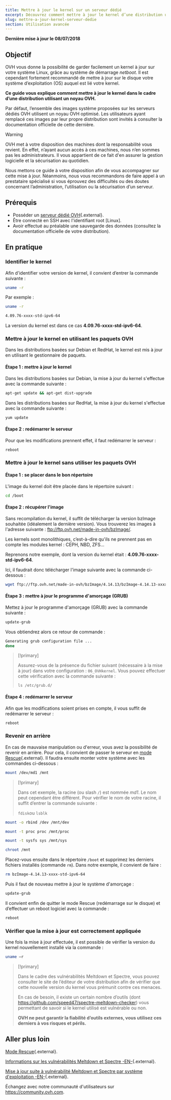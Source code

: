 ```yaml
---
title: Mettre à jour le kernel sur un serveur dédié
excerpt: Découvrez comment mettre à jour le kernel d’une distribution utilisant un noyau OVH
slug: mettre-a-jour-kernel-serveur-dedie
section: Utilisation avancée
---
```


**Dernière mise à jour le 08/07/2018**

## Objectif

OVH vous donne la possibilité de garder facilement un kernel à jour sur votre système Linux, grâce au système de démarrage *netboot*. Il est cependant fortement recommandé de mettre à jour sur le disque votre système d’exploitation (OS) auquel est lié votre kernel.

**Ce guide vous explique comment mettre à jour le kernel dans le cadre d’une distribution utilisant un noyau OVH.**

Par défaut, l’ensemble des images système proposées sur les serveurs dédiés OVH utilisent un noyau OVH optimisé. Les utilisateurs ayant remplacé ces images par leur propre distribution sont invités à consulter la documentation officielle de cette dernière.

> [!warning]
>
> OVH met à votre disposition des machines dont la responsabilité vous revient. En effet, n’ayant aucun accès à ces machines, nous n’en sommes pas les administrateurs. Il vous appartient de ce fait d'en assurer la gestion logicielle et la sécurisation au quotidien.
> 
> Nous mettons ce guide à votre disposition afin de vous accompagner sur cette mise à jour. Néanmoins, nous vous recommandons de faire appel à un prestataire spécialisé si vous éprouvez des difficultés ou des doutes concernant l’administration, l’utilisation ou la sécurisation d’un serveur.
>


## Prérequis

- Posséder un [serveur dédié OVH](https://www.ovh.com/ca/fr/serveurs-dedies/){.external}.
- Être connecté en SSH avec l'identifiant root [Linux].
- Avoir effectué au préalable une sauvegarde des données (consultez la documentation officielle de votre distribution).


## En pratique

### Identifier le kernel

Afin d'identifier votre version de kernel, il convient d’entrer la commande suivante :

```sh
uname -r
```

Par exemple :

```sh
uname -r

4.09.76-xxxx-std-ipv6-64
```

La version du kernel est dans ce cas **4.09.76-xxxx-std-ipv6-64**.

### Mettre à jour le kernel en utilisant les paquets OVH

Dans les distributions basées sur Debian et RedHat, le kernel est mis à jour en utilisant le gestionnaire de paquets.


#### Étape 1 : mettre à jour le kernel

Dans les distributions basées sur Debian, la mise à jour du kernel s'effectue avec la commande suivante :

```sh
apt-get update && apt-get dist-upgrade
```

Dans les distributions basées sur RedHat, la mise à jour du kernel s'effectue avec la commande suivante :

```sh
yum update
```

#### Étape 2 : redémarrer le serveur

Pour que les modifications prennent effet, il faut redémarrer le serveur :

```sh
reboot
```


### Mettre à jour le kernel sans utiliser les paquets OVH

#### Étape 1 : se placer dans le bon répertoire

L'image du kernel doit être placée dans le répertoire suivant :

```sh
cd /boot
```

#### Étape 2 : récupérer l'image

Sans recompilation du kernel, il suffit de télécharger la version bzImage souhaitée (idéalement la dernière version). Vous trouverez les images à l'adresse suivante : <ftp://ftp.ovh.net/made-in-ovh/bzImage/>. 

Les kernels sont monolithiques, c’est-à-dire qu'ils ne prennent pas en compte les modules kernel : CEPH, NBD, ZFS…

Reprenons notre exemple, dont la version du kernel était : **4.09.76-xxxx-std-ipv6-64**.

Ici, il faudrait donc télécharger l'image suivante avec la commande ci-dessous :

```sh
wget ftp://ftp.ovh.net/made-in-ovh/bzImage/4.14.13/bzImage-4.14.13-xxxx-std-ipv6-64
```

#### Étape 3 : mettre à jour le programme d'amorçage (GRUB)

Mettez à jour le programme d'amorçage (GRUB) avec la commande suivante :

```sh
update-grub
```

Vous obtiendrez alors ce retour de commande :

```sh
Generating grub configuration file ...
done
```

> [!primary]
>
> Assurez-vous de la présence du fichier suivant (nécessaire à la mise à jour) dans votre configuration : `06_OVHkernel`. Vous pouvez effectuer cette vérification avec la commande suivante :
>
> `ls /etc/grub.d/`
>

#### Étape 4 : redémarrer le serveur

Afin que les modifications soient prises en compte, il vous suffit de redémarrer le serveur :

```sh
reboot
```

### Revenir en arrière

En cas de mauvaise manipulation ou d'erreur, vous avez la possibilité de revenir en arrière. Pour cela, il convient de passer le serveur en [mode Rescue](https://docs.ovh.com/ca/fr/dedicated/rescue-mode/){.external}. Il faudra ensuite monter votre système avec les commandes ci-dessous :

```sh
mount /dev/md1 /mnt
```

> [!primary]
>
> Dans cet exemple, la racine (ou slash `/`) est nommée *md1*. Le nom peut cependant être différent. Pour vérifier le nom de votre racine, il suffit d’entrer la commande suivante :
>
> `fdisk`ou `lsblk`
>

```sh
mount -o rbind /dev /mnt/dev
```

```sh
mount -t proc proc /mnt/proc
```

```sh
mount -t sysfs sys /mnt/sys
```

```sh
chroot /mnt
```

Placez-vous ensuite dans le répertoire `/boot` et supprimez les derniers fichiers installés (commande `rm`). Dans notre exemple, il convient de faire :

```sh
rm bzImage-4.14.13-xxxx-std-ipv6-64
```

Puis il faut de nouveau mettre à jour le système d'amorçage :

```sh
update-grub
```

Il convient enfin de quitter le mode Rescue (redémarrage sur le disque) et d’effectuer un reboot logiciel avec la commande :

```sh
reboot
```

### Vérifier que la mise à jour est correctement appliquée

Une fois la mise à jour effectuée, il est possible de vérifier la version du kernel nouvellement installé via la commande :

```sh
uname –r
```

> [!primary]
>
> Dans le cadre des vulnérabilités Meltdown et Spectre, vous pouvez consulter le site de l’éditeur de votre distribution afin de vérifier que cette nouvelle version du kernel vous prémunit contre ces menaces.
>
> En cas de besoin, il existe un certain nombre d’outils (dont <https://github.com/speed47/spectre-meltdown-checker>) vous permettant de savoir si le kernel utilisé est vulnérable ou non.
>
> **OVH ne peut garantir la fiabilité d’outils externes, vous utilisez ces derniers à vos risques et périls.**
>

## Aller plus loin

[Mode Rescue](https://docs.ovh.com/ca/fr/dedicated/rescue-mode/){.external}.

[Informations sur les vulnérabilités Meltdown et Spectre -EN-](https://docs.ovh.com/fr/dedicated/information-about-meltdown-spectre-vulnerability-fixes/){.external}.

[Mise à jour suite à vulnérabilité Meltdown et Spectre par système d'exploitation -EN-](https://docs.ovh.com/fr/dedicated/meltdown-spectre-kernel-update-per-operating-system/){.external}.

Échangez avec notre communauté d'utilisateurs sur <https://community.ovh.com>.